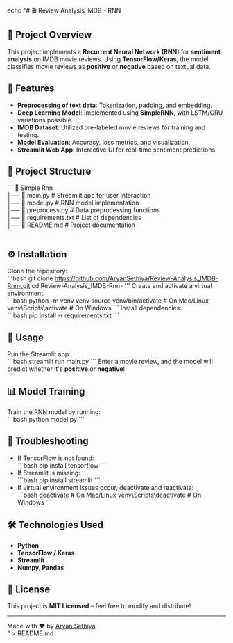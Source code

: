 echo "# 🎬 Review Analysis IMDB - RNN  

## 📌 Project Overview  
This project implements a **Recurrent Neural Network (RNN)** for **sentiment analysis** on IMDB movie reviews. Using **TensorFlow/Keras**, the model classifies movie reviews as **positive** or **negative** based on textual data.  

## 🚀 Features  
- **Preprocessing of text data**: Tokenization, padding, and embedding.  
- **Deep Learning Model**: Implemented using **SimpleRNN**, with LSTM/GRU variations possible.  
- **IMDB Dataset**: Utilized pre-labeled movie reviews for training and testing.  
- **Model Evaluation**: Accuracy, loss metrics, and visualization.  
- **Streamlit Web App**: Interactive UI for real-time sentiment predictions.  

## 📂 Project Structure  
\`\`\`
📁 Simple Rnn  
│── 📄 main.py              # Streamlit app for user interaction  
│── 📄 model.py             # RNN model implementation  
│── 📄 preprocess.py        # Data preprocessing functions  
│── 📄 requirements.txt     # List of dependencies  
│── 📄 README.md            # Project documentation  
\`\`\`

## ⚙️ Installation  
Clone the repository:  
'''bash
git clone https://github.com/AryanSethiya/Review-Analysis_IMDB-Rnn-.git
cd Review-Analysis_IMDB-Rnn-
'''
Create and activate a virtual environment:  
\`\`\`bash
python -m venv venv
source venv/bin/activate  # On Mac/Linux
venv\Scripts\activate     # On Windows
\`\`\`
Install dependencies:  
\`\`\`bash
pip install -r requirements.txt
\`\`\`

## 🏃 Usage  
Run the Streamlit app:  
\`\`\`bash
streamlit run main.py
\`\`\`
Enter a movie review, and the model will predict whether it's **positive** or **negative**!  

## 📊 Model Training  
Train the RNN model by running:  
\`\`\`bash
python model.py
\`\`\`

## 🔧 Troubleshooting  
- If TensorFlow is not found:  
  \`\`\`bash
  pip install tensorflow
  \`\`\`
- If Streamlit is missing:  
  \`\`\`bash
  pip install streamlit
  \`\`\`
- If virtual environment issues occur, deactivate and reactivate:  
  \`\`\`bash
  deactivate  # On Mac/Linux
  venv\Scripts\deactivate  # On Windows
  \`\`\`

## 🛠️ Technologies Used  
- **Python**  
- **TensorFlow / Keras**  
- **Streamlit**  
- **Numpy, Pandas**  

## 📜 License  
This project is **MIT Licensed** – feel free to modify and distribute!  

---
Made with ❤️ by [Aryan Sethiya](https://github.com/AryanSethiya)  
" > README.md
